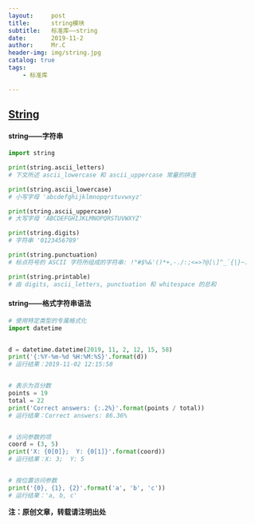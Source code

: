 ```yaml
---
layout:     post
title:      string模块
subtitle:   标准库——string
date:       2019-11-2
author:     Mr.C
header-img: img/string.jpg
catalog: true
tags:
    - 标准库

---
```

## [String](https://docs.python.org/zh-cn/3/library/string.html?highlight=string#module-string)
#### string——字符串

~~~python
import string

print(string.ascii_letters)
# 下文所述 ascii_lowercase 和 ascii_uppercase 常量的拼连

print(string.ascii_lowercase)
# 小写字母 'abcdefghijklmnopqrstuvwxyz'

print(string.ascii_uppercase)
# 大写字母 'ABCDEFGHIJKLMNOPQRSTUVWXYZ'

print(string.digits)
# 字符串 '0123456789'

print(string.punctuation)
# 标点符号的 ASCII 字符所组成的字符串: !"#$%&'()*+,-./:;<=>?@[\]^_`{|}~.

print(string.printable)
# 由 digits, ascii_letters, punctuation 和 whitespace 的总和
~~~

#### string——格式字符串语法

~~~python
# 使用特定类型的专属格式化
import datetime


d = datetime.datetime(2019, 11, 2, 12, 15, 58)
print('{:%Y-%m-%d %H:%M:%S}'.format(d))
# 运行结果：2019-11-02 12:15:58


# 表示为百分数
points = 19
total = 22
print('Correct answers: {:.2%}'.format(points / total))
# 运行结果：Correct answers: 86.36%


# 访问参数的项
coord = (3, 5)
print('X: {0[0]};  Y: {0[1]}'.format(coord))
# 运行结果：X: 3;  Y: 5


# 按位置访问参数
print('{0}, {1}, {2}'.format('a', 'b', 'c'))
# 运行结果：'a, b, c'
~~~


**注：原创文章，转载请注明出处**
